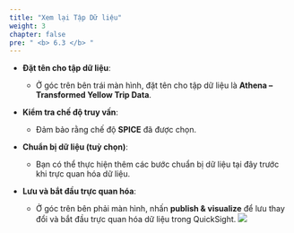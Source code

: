 ```yaml
---
title: "Xem lại Tập Dữ liệu"
weight: 3
chapter: false
pre: " <b> 6.3 </b> "
---
```


- **Đặt tên cho tập dữ liệu**:
  - Ở góc trên bên trái màn hình, đặt tên cho tập dữ liệu là **Athena – Transformed Yellow Trip Data**.

- **Kiểm tra chế độ truy vấn**:
  - Đảm bảo rằng chế độ **SPICE** đã được chọn.

- **Chuẩn bị dữ liệu (tuỳ chọn)**:
  - Bạn có thể thực hiện thêm các bước chuẩn bị dữ liệu tại đây trước khi trực quan hóa dữ liệu.

- **Lưu và bắt đầu trực quan hóa**:
  - Ở góc trên bên phải màn hình, nhấn **publish & visualize** để lưu thay đổi và bắt đầu trực quan hóa dữ liệu trong QuickSight.
![](../../images/6.visualize/12.png)
